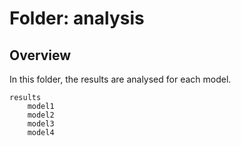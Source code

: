 # Folder: analysis

## Overview
In this folder, the results are analysed for each model.

```
results   
    model1
    model2
    model3
    model4

```